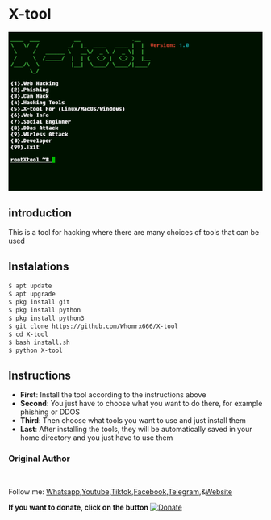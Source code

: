 # X-tool
![X-tool preview](X-tool.png)

## introduction
This is a tool for hacking where there are many choices of tools that can be used

## Instalations
```
$ apt update
$ apt upgrade
$ pkg install git
$ pkg install python
$ pkg install python3
$ git clone https://github.com/Whomrx666/X-tool
$ cd X-tool
$ bash install.sh
$ python X-tool
```

## Instructions
- **First**: Install the tool according to the instructions above
- **Second**: You just have to choose what you want to do there, for example phishing or DDOS
- **Third**: Then choose what tools you want to use and just install them
- **Last**: After installing the tools, they will be automatically saved in your home directory and you just have to use them 
### Original Author
<a href="https://github.com/Whomrx666"><img src="https://img.shields.io/badge/Original-Author-brightgreen.svg" alt=""/></a>

Follow me: [Whatsapp](https://wa.me/6287855190571),[Youtube](https://youtube.com/@whomrx666),[Tiktok](https://www.tiktok.com/@whomr.x),[Facebook](https://www.facebook.com/whomrx.666),[Telegram](https://t.me/@Whomr_X),&[Website](https://whomrxhackers.blogspot.com/)

**If you want to donate, click on the button**
<a href="https://saweria.co/whomrx"><img title="Donate" src="https://img.shields.io/badge/Donate-X tool-yellow?style=for-the-badge&logo=github"></a>

